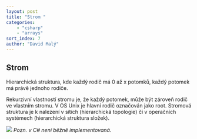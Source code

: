 ```yaml
---
layout: post
title: "Strom "
categories:
    - "csharp"
    - "arrays"
sort_index: 7
author: "David Malý"
--- 
```



## Strom


Hierarchická struktura, kde každý rodič má 0 až x potomků, každý potomek má právě jednoho rodiče.



Rekurzivní vlastností stromu je, že každý potomek, může být zároveň rodič ve vlastním stromu.
V OS Unix je hlavní rodič označován jako root. Stromová struktura je k nalezení v sítích (hierarchická topologie) či v operačních systémech (hierarchická struktura složek).

![](images/Tree.png)
*Pozn. v C# není běžně implementovaná.*